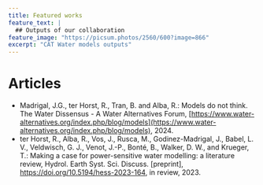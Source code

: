 ```yaml
---
title: Featured works
feature_text: |
  ## Outputs of our collaboration
feature_image: "https://picsum.photos/2560/600?image=866"
excerpt: "CAT Water models outputs"
---
```


# Articles

* Madrigal, J.G., ter Horst, R., Tran, B. and Alba, R.: Models do not think. The Water Dissensus - A Water Alternatives Forum, [https://www.water-alternatives.org/index.php/blog/models](https://www.water-alternatives.org/index.php/blog/models), 2024.
* ter Horst, R., Alba, R., Vos, J., Rusca, M., Godinez-Madrigal, J., Babel, L. V., Veldwisch, G. J., Venot, J.-P., Bonté, B., Walker, D. W., and Krueger, T.: Making a case for power-sensitive water modelling: a literature review, Hydrol. Earth Syst. Sci. Discuss. [preprint], https://doi.org/10.5194/hess-2023-164, in review, 2023.
